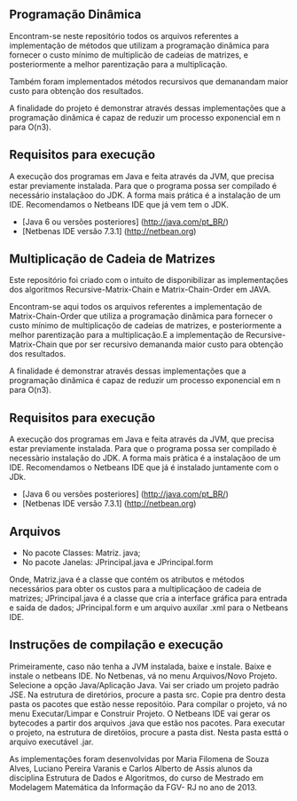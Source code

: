## Programação Dinâmica

Encontram-se neste repositório todos os arquivos referentes a implementação de métodos que utilizam
a programação dinâmica para fornecer o custo mínimo de multiplicão de cadeias de matrizes, e posteriormente a 
melhor parentização para a multiplicação.

Também foram implementados métodos recursivos que demanandam maior custo para obtenção dos resultados.

A finalidade do projeto é demonstrar através dessas implementações que a programação dinâmica é capaz
de reduzir um processo exponencial em n para O(n3).

## Requisitos para execução

A execução dos programas em Java e feita através da JVM, que precisa estar previamente instalada.
Para que o programa possa ser compilado é necessário instalaçãoo do JDK. A forma mais prática
é a instalação de um IDE. Recomendamos o Netbeans IDE que já vem tem o JDK.


- [Java 6 ou versões posteriores] (http://java.com/pt_BR/)
- [Netbenas IDE versão 7.3.1] (http://netbean.org)

## Multiplicação de Cadeia de Matrizes

Este repositório foi criado com o intuito de disponibilizar as implementações dos algoritmos Recursive-Matrix-Chain e Matrix-Chain-Order  em JAVA.

Encontram-se aqui todos os arquivos referentes a implementação de Matrix-Chain-Order que utiliza a programação dinâmica para fornecer o custo mínimo de multiplicaçõo de cadeias de matrizes, e posteriormente a melhor parentização para a multiplicação.E a implementação de Recursive-Matrix-Chain que por ser recursivo  demananda maior custo para obtenção dos resultados.

A finalidade  é demonstrar através dessas implementações que a programação dinâmica é capaz
de reduzir um processo exponencial em n para O(n3).


## Requisitos para execução

A execução dos programas em Java e feita através da JVM, que precisa estar previamente instalada.
Para que o programa possa ser compilado è necessàrio instalação do JDK. A forma mais pràtica
é a instalaçãoo de um IDE. Recomendamos o Netbeans IDE que já é instalado juntamente com o JDk.


- [Java 6 ou versões posteriores] (http://java.com/pt_BR/)
- [Netbenas IDE versão 7.3.1] (http://netbean.org)


## Arquivos

- No pacote Classes: Matriz. java;
- No pacote Janelas: JPrincipal.java e JPrincipal.form

Onde, Matriz.java é a classe que contém os atributos e métodos necessários para obter os custos para a multiplicaçãoo de cadeia de matrizes;
JPrincipal.java é a classe que cria a interface gráfica para entrada e saida de dados;
JPrincipal.form e um arquivo auxilar .xml para o Netbeans IDE.

## Instruções de compilação e execução

Primeiramente, caso não tenha a JVM instalada, baixe e instale.
Baixe e instale o netbeans IDE.
No Netbenas, vá no menu Arquivos/Novo Projeto. Selecione a opção Java/Aplicação Java. Vai ser criado um projeto padrão JSE.
Na estrutura de diretórios, procure a pasta src. Copie pra dentro desta pasta os pacotes que estão nesse repositóio.
Para compilar o projeto, vá no menu Executar/Limpar e Construir Projeto. O Netbeans IDE vai gerar os bytecodes a partir
dos arquivos .java que estão nos pacotes.
Para executar o projeto, na estrutura de diretóios, procure a pasta dist. Nesta pasta esttá o arquivo executável .jar.



As implementações  foram desenvolvidas  por  Maria Filomena de Souza Alves, Luciano Pereira Varanis e Carlos Alberto de Assis alunos da
disciplina Estrutura de Dados e Algoritmos, do curso de Mestrado em Modelagem Matemática da Informação da FGV- RJ no ano de 2013.




